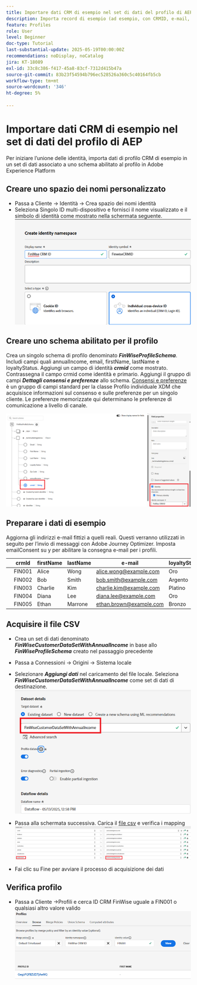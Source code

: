```yaml
---
title: Importare dati CRM di esempio nel set di dati del profilo di AEP
description: Importa record di esempio (ad esempio, con CRMID, e-mail, entrate, codice postale) per convalidare se AEP può unire correttamente tali profili con visitatori web anonimi in base a identificatori condivisi come ECID.
feature: Profiles
role: User
level: Beginner
doc-type: Tutorial
last-substantial-update: 2025-05-19T00:00:00Z
recommendations: noDisplay, noCatalog
jira: KT-18089
exl-id: 33c8c386-f417-45a8-83cf-7312d415b47a
source-git-commit: 83b23f54594b796ec528526a360c5c40164fb5cb
workflow-type: tm+mt
source-wordcount: '346'
ht-degree: 5%

---
```


# Importare dati CRM di esempio nel set di dati del profilo di AEP

Per iniziare l’unione delle identità, importa dati di profilo CRM di esempio in un set di dati associato a uno schema abilitato al profilo in Adobe Experience Platform

## Creare uno spazio dei nomi personalizzato

* Passa a Cliente -> Identità -> Crea spazio dei nomi identità
* Seleziona Singolo ID multi-dispositivo e fornisci il nome visualizzato e il simbolo di identità come mostrato nella schermata seguente.
  ![spazio dei nomi personalizzato](assets/custom-namespace.png)

## Creare uno schema abilitato per il profilo

Crea un singolo schema di profilo denominato **_FinWiseProfileSchema_**. Includi campi quali annualIncome, email, firstName, lastName e loyaltyStatus.
Aggiungi un campo di identità **_crmid_** come mostrato. Contrassegna il campo crmid come identità e primario.
Aggiungi il gruppo di campi _**Dettagli consensi e preferenze**_ allo schema. [Consensi e preferenze](https://experienceleague.adobe.com/it/docs/experience-platform/xdm/field-groups/profile/consents) è un gruppo di campi standard per la classe Profilo individuale XDM che acquisisce informazioni sul consenso e sulle preferenze per un singolo cliente. Le preferenze memorizzate qui determinano le preferenze di comunicazione a livello di canale.


![schema-profilo](assets/finwise-profile-schema.png)

## Preparare i dati di esempio

Aggiorna gli indirizzi e-mail fittizi a quelli reali. Questi verranno utilizzati in seguito per l’invio di messaggi con Adobe Journey Optimizer. Imposta emailConsent su y per abilitare la consegna e-mail per i profili.

|   | crmId | firstName | lastName | e-mail | loyaltyStatus | zipCode | annualIncome | emailConsent |
|---|--------|-----------|----------|-------------------------|---------------|---------|--------------|--------------|
|   | FIN001 | Alice | Wong | alice.wong@example.com | Oro | 92128 | 120000 | y |
|   | FIN002 | Bob | Smith | bob.smith@example.com | Argento | 92126 | 85000 | y |
|   | FIN003 | Charlie | Kim | charlie.kim@example.com | Platino | 60614 | 175000 | y |
|   | FIN004 | Diana | Lee | diana.lee@example.com | Oro | 30303 | 98000 | y |
|   | FIN005 | Ethan | Marrone | ethan.brown@example.com | Bronzo | 75201 | 60000 | y |

## Acquisire il file CSV

* Crea un set di dati denominato **_FinWiseCustomerDataSetWithAnnualIncome_** in base allo **_FinWiseProfileSchema_** creato nel passaggio precedente

* Passa a Connessioni -> Origini -> Sistema locale
* Selezionare **_Aggiungi dati_** nel caricamento del file locale. Seleziona _**FinWiseCustomerDataSetWithAnnualIncome**_ come set di dati di destinazione.
  ![ingest-csv](assets/ingest-csv-into-dataset.png)
* Passa alla schermata successiva. Carica il [file csv](assets/finwise_profiles.csv) e verifica i mapping
  ![mappature](assets/mappings.png)

* Fai clic su Fine per avviare il processo di acquisizione dei dati

## Verifica profilo

* Passa a Cliente ->Profili e cerca ID CRM FinWise uguale a FIN001 o qualsiasi altro valore valido
  ![profilo di verifica](assets/verify-profiles.png)
